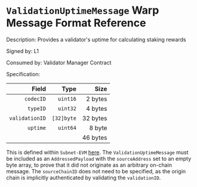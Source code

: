# `ValidationUptimeMessage` Warp Message Format Reference

Description: Provides a validator's uptime for calculating staking rewards

Signed by: L1

Consumed by: Validator Manager Contract

Specification:

|          Field |       Type |     Size |
| -------------: | ---------: | -------: |
|      `codecID` |   `uint16` |  2 bytes |
|       `typeID` |   `uint32` |  4 bytes |
| `validationID` | `[32]byte` | 32 bytes |
|       `uptime` |   `uint64` |   8 byte |
|                |            | 46 bytes |

This is defined within `Subnet-EVM` [here](https://github.com/ava-labs/subnet-evm/blob/323eb0c7dd7204521e662a3a355fe78a0e19c0be/warp/messages/validator_uptime.go#L14-L19). The `ValidationUptimeMessage` must be included as an `AddressedPayload` with the `sourceAddress` set to an empty byte array, to prove that it did not originate as an arbitrary on-chain message. The `sourceChainID` does not need to be specified, as the origin chain is implicitly authenticated by validating the `validationID`.
